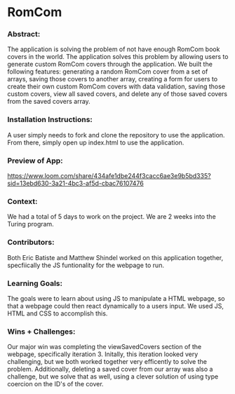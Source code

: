 # RomCom  

### Abstract:
[//]: <> (Briefly describe what you built and its features. What problem is the app solving? How does this application solve that problem?)

The application is solving the problem of not have enough RomCom book covers in the world. The application solves this problem by allowing users to generate custom RomCom covers through the application. We built the following features: generating a random RomCom cover from a set of arrays, saving those covers to another array, creating a form for users to create their own custom RomCom covers with data validation, saving those custom covers, view all saved covers, and delete any of those saved covers from the saved covers array.

### Installation Instructions:
[//]: <> (What steps does a person have to take to get your app cloned down and running?)

A user simply needs to fork and clone the repository to use the application. From there, simply open up index.html to use the application.

### Preview of App:
[//]: <> (Provide ONE gif or screenshot of your application - choose the "coolest" piece of functionality to show off.)

https://www.loom.com/share/434afe1dbe244f3cacc6ae3e9b5bd335?sid=13ebd630-3a21-4bc3-af5d-cbac76107476


### Context:
[//]: <> (Give some context for the project here. How long did you have to work on it? How far into the Turing program are you?)

We had a total of 5 days to work on the project. We are 2 weeks into the Turing program.

### Contributors:
[//]: <> (Who worked on this application? Link to their GitHubs.)

Both Eric Batiste and Matthew Shindel worked on this application together, specfiically the JS funtionality for the webpage to run.

### Learning Goals:
[//]: <> (What were the learning goals of this project? What tech did you work with?)

The goals were to learn about using JS to manipulate a HTML webpage, so that a webpage could then react dynamically to a users input. We used JS, HTML and CSS to accomplish this.

### Wins + Challenges:
[//]: <> (What are 2-3 wins you have from this project? What were some challenges you faced - and how did you get over them?)

Our major win was completing the viewSavedCovers section of the webpage, specifically iteration 3. Initally, this iteration looked very challenging, but we both worked together very efficently to solve the problem. Additionally, deleting a saved cover from our array was also a challenge, but we solve that as well, using a clever solution of using type coercion on the ID's of the cover.

